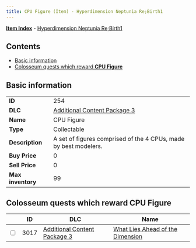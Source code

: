 ```yaml
---
title: CPU Figure (Item) - Hyperdimension Neptunia Re;Birth1
---
```


[**Item Index**](/neptunia/rb1/item/index.html) - [Hyperdimension Neptunia Re;Birth1](/neptunia/rb1)

## Contents

- [Basic information](#basic-information)
- [Colosseum quests which reward **CPU Figure**](#colosseum-quests-which-reward-cpu-figure)

## Basic information

|   |   |
| -- | -- |
| **ID** | 254 |
| **DLC** | [Additional Content Package 3](/neptunia/rb1/dlc/12-pack3.html) |
| **Name** | CPU Figure |
| **Type** | Collectable |
| **Description** | A set of figures comprised of the 4 CPUs, made by best modelers. |
| **Buy Price** | 0 |
| **Sell Price** | 0 |
| **Max inventory** | 99 |


## Colosseum quests which reward **CPU Figure**

|    | ID | DLC | Name |
| -- | -- | --- | ---- |
| <input type="checkbox" id="rb1-colosseum-12-3017" class="trackbox" /> | 3017 | [Additional Content Package 3](/neptunia/rb1/dlc/12-pack3.html) | [What Lies Ahead of the Dimension](/neptunia/rb1/colosseum/12-3017-what-lies-ahead-of-the-dimension.html) |
